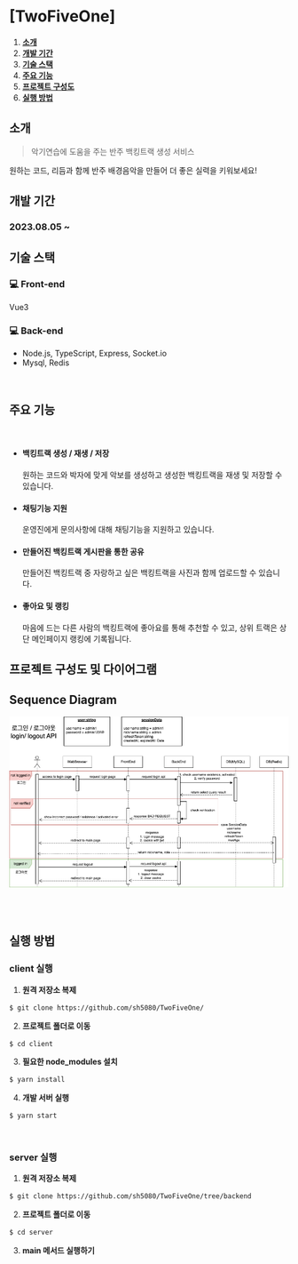 # [TwoFiveOne]

<div>

</div>

1. [**소개**](#소개)
2. [**개발 기간**](#개발-기간)
3. [**기술 스택**](#기술-스택)
4. [**주요 기능**](#주요-기능)
5. [**프로젝트 구성도**](#프로젝트-구성도)
6. [**실행 방법**](#실행-방법)

## 소개

> 악기연습에 도움을 주는 반주 백킹트랙 생성 서비스

원하는 코드, 리듬과 함께 반주 배경음악을 만들어 더 좋은 실력을 키워보세요!

## 개발 기간

### 2023.08.05 ~

## 기술 스택

### 💻 Front-end

Vue3

### 💻 Back-end

- Node.js, TypeScript, Express, Socket.io
- Mysql, Redis

<!-- ## ⭐ Infra Structure

<p align="center">
<img src="https://img.shields.io/badge/Amazon AWS-232F3E?style=for-the-badge&logo=Amazon AWS&logoColor=white"> <img src="https://img.shields.io/badge/Amazon S3-569A31?style=for-the-badge&logo=Amazon S3&logoColor=white">   <img src="https://img.shields.io/badge/Docker-2496ED?style=for-the-badge&logo=Docker&logoColor=white">
</p>

- AWS EC2 와 Docker 를 사용해 서버를 구축했어요.
- AWS S3 이미지 스토리지 서버를 사용하고 있어요.
 -->

<br />

## 주요 기능

<br />

- #### 백킹트랙 생성 / 재생 / 저장

  원하는 코드와 박자에 맞게 악보를 생성하고 생성한 백킹트랙을 재생 및 저장할 수 있습니다.
  <br />

- #### 채팅기능 지원

  운영진에게 문의사항에 대해 채팅기능을 지원하고 있습니다.
  <br />

- #### 만들어진 백킹트랙 게시판을 통한 공유

  만들어진 백킹트랙 중 자랑하고 싶은 백킹트랙을 사진과 함께 업로드할 수 있습니다.
  <br />

- #### 좋아요 및 랭킹
  마음에 드는 다른 사람의 백킹트랙에 좋아요를 통해 추천할 수 있고, 상위 트랙은 상단 메인페이지 랭킹에 기록됩니다.
  <br />

<!-- - #### 다크모드 지원 🌙 -->

<!-- <br /> -->

## 프로젝트 구성도 및 다이어그램

## Sequence Diagram

![](diagrams/auth.drawio.png)

<br />

<br />

## 실행 방법

### client 실행

1. **원격 저장소 복제**

```bash
$ git clone https://github.com/sh5080/TwoFiveOne/
```

2. **프로젝트 폴더로 이동**

```bash
$ cd client
```

3. **필요한 node_modules 설치**

```bash
$ yarn install
```

4. **개발 서버 실행**

```bash
$ yarn start
```

<br />

### server 실행

1. **원격 저장소 복제**

```bash
$ git clone https://github.com/sh5080/TwoFiveOne/tree/backend
```

2. **프로젝트 폴더로 이동**

```bash
$ cd server
```

3. **main 메서드 실행하기**
